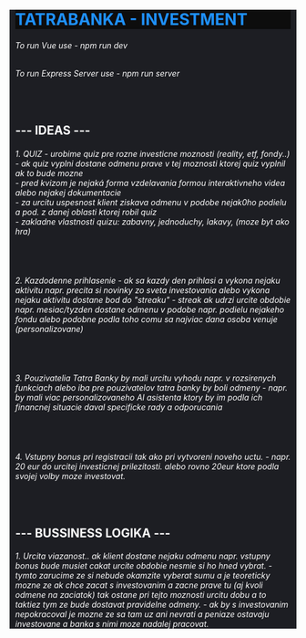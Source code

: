 <div style="color: white; background-color: #1d1e23; padding-left: 10px; padding-right: 10px">

<h1 style="color: dodgerblue; background-color: #0d0d0d"> TATRABANKA - INVESTMENT </h1>

<h6>To run Vue use - npm run dev </h6>

<h6>To run Express Server use - npm run server <br /></h6>
<br />

<h2> --- IDEAS --- </h2>

<h6>
1. QUIZ
- urobime quiz pre rozne investicne moznosti (reality, etf, fondy..) <br />
- ak quiz vyplni dostane odmenu prave v tej moznosti ktorej quiz vyplnil ak to bude mozne <br />
- pred kvizom je nejaká forma vzdelavania formou interaktivneho videa alebo nejakej dokumentacie <br />
- za urcitu uspesnost klient ziskava odmenu v podobe nejak0ho podielu a pod. z danej oblasti ktorej robil quiz <br />
- zakladne vlastnosti quizu: zabavny, jednoduchy, lakavy, (moze byt ako hra)
</h6>
<br />

<h6>
2. Kazdodenne prihlasenie
- ak sa kazdy den prihlasi a vykona nejaku aktivitu napr. precita si novinky zo sveta investovania alebo vykona nejaku aktivitu dostane bod do "streaku"
- streak ak udrzi urcite obdobie napr. mesiac/tyzden dostane odmenu v podobe napr. podielu nejakeho fondu alebo podobne podla toho comu sa najviac dana osoba venuje (personalizovane)
</h6>
<br />

<h6>
3. Pouzivatelia Tatra Banky by mali urcitu vyhodu napr. v rozsirenych funkciach alebo iba pre pouzivatelov tatra banky by boli odmeny
- napr. by mali viac personalizovaneho AI asistenta ktory by im podla ich financnej situacie daval specificke rady a odporucania
</h6>
<br />

<h6>
  4. Vstupny bonus pri registracii tak ako pri vytvoreni noveho uctu.
  - napr. 20 eur do urcitej investicnej prilezitosti. alebo rovno 20eur ktore podla svojej volby moze investovat.
</h6>

<br />

<h2> --- BUSSINESS LOGIKA --- </h2>
<h6>
  1. Urcita viazanost.. ak klient dostane nejaku odmenu napr. vstupny bonus bude musiet cakat urcite obdobie nesmie si ho hned vybrat.
  - tymto zarucime ze si nebude okamzite vyberat sumu a je teoreticky mozne ze ak chce zacat s investovanim a zacne prave tu (aj kvoli odmene na zaciatok) tak ostane pri tejto moznosti urcitu dobu a to taktiez tym ze bude dostavat pravidelne odmeny.
  - ak by s investovanim nepokracoval je mozne ze sa tam uz ani nevrati a peniaze ostavaju investovane a banka s nimi moze nadalej pracovat.
</h6>

</div>
